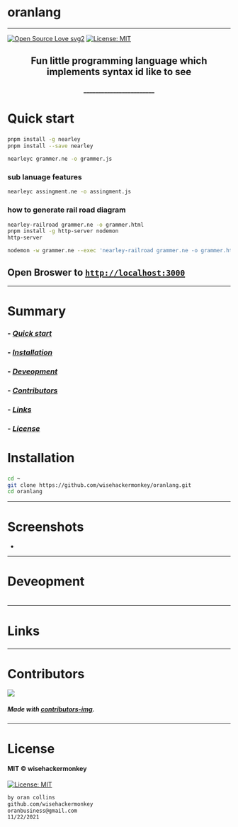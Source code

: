 # oranlang
----
[![Open Source Love svg2](https://badges.frapsoft.com/os/v2/open-source.svg?v=103)](https://github.com/ellerbrock/open-source-badges/)
[![License: MIT](https://img.shields.io/badge/License-MIT-yellow.svg)](https://opensource.org/licenses/MIT)


<!-- <img src="NNNNNNNNNNNNN" width="400"> -->


<h2 align="center">Fun little programming language which implements syntax id like to see</h2>

<h4 align="center">________________________</h4>










# Quick start
### 
##### 
```bash
pnpm install -g nearley 
pnpm install --save nearley 

nearleyc grammer.ne -o grammer.js
```
### sub lanuage features
```bash
nearleyc assingment.ne -o assingment.js
```

### how to generate rail road diagram
```bash
nearley-railroad grammer.ne -o grammer.html
pnpm install -g http-server nodemon
http-server

nodemon -w grammer.ne --exec 'nearley-railroad grammer.ne -o grammer.html && http-server'
``` 
## Open Broswer to [`http://localhost:3000`](http://localhost:3000)

---










# Summary
### -  *[Quick start](#Quick-start)*
### -  *[Installation](#Installation)*
### -  *[Deveopment](#For-developers)*
### -  *[Contributors](#Contributors)*
### -  *[Links](#Links)*
### -  *[License](#License)*













 
# Installation
### 
```bash
cd ~
git clone https://github.com/wisehackermonkey/oranlang.git
cd oranlang
```










 -----------------
# Screenshots
- <!-- <img src="NNNNNNNNNNNNN" width="400"> -->














-----------------
# Deveopment
### 
```bash
```












 
---
# Links
### 
### 
### 
### 
### 












 -----------------
# Contributors

[![](https://contrib.rocks/image?repo=wisehackermonkey/oranlang)](https://github.com/wisehackermonkey/oranlang/graphs/contributors)

##### Made with [contributors-img](https://contrib.rocks).

-----------------
# License
#### MIT © wisehackermonkey
[![License: MIT](https://img.shields.io/badge/License-MIT-yellow.svg)](https://opensource.org/licenses/MIT)
```bash
by oran collins
github.com/wisehackermonkey
oranbusiness@gmail.com
11/22/2021
```
<!-- 

# Docker
### Build
```bash
cd ~
git clone https://github.com/wisehackermonkey/oranlang.git
cd oranlang
docker build -t wisehackermonkey/oranlang:latest .  
```
### Run
```bash
docker run -it --rm --name wisehackermonkey/oranlang:latest  
```
### Docker-compose
```bash
docker-compose build
docker-compose up 
```
# Publish Docker Image
```bash
docker build -t wisehackermonkey/oranlang:latest .
docker login
docker push wisehackermonkey/oranlang:latest
```
# Deploy on netlify
```
npm install netlify-cli -g
netlify login
netlify deploy
netlify deploy --prod
```
-->